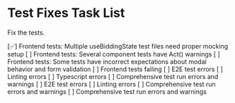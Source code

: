 # Test Fixes Task List

Fix the tests.

[✅] Frontend tests: Multiple useBiddingState test files need proper mocking setup
[ ] Frontend tests: Several component tests have Act() warnings
[ ] Frontend tests: Some tests have incorrect expectations about modal behavior and form validation
[ ] Frontend tests failing
[ ] E2E test errors
[ ] Linting errors
[ ] Typescript errors
[ ] Comprehensive test run errors and warnings
[ ] E2E test errors
[ ] Linting errors
[ ] Comprehensive test run errors and warnings
[ ] Comprehensive test run errors and warnings
